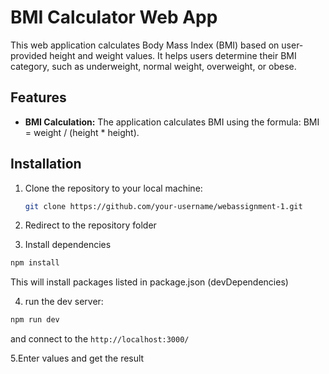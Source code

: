 # BMI Calculator Web App

This web application calculates Body Mass Index (BMI) based on user-provided height and weight values. It helps users determine their BMI category, such as underweight, normal weight, overweight, or obese.

## Features

- **BMI Calculation:** The application calculates BMI using the formula: BMI = weight / (height * height).

## Installation

1. Clone the repository to your local machine:

   ```bash
   git clone https://github.com/your-username/webassignment-1.git

2. Redirect to the repository folder
3. Install dependencies
  ```bash
  npm install 
```
This will install packages listed in package.json (devDependencies)

4. run the dev server:
  ```bash
  npm run dev
```
and connect to the ```http://localhost:3000/```

5.Enter values and get the result
